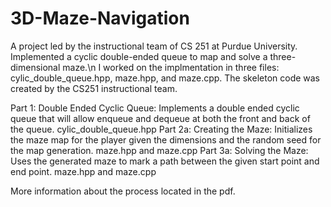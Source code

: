 # 3D-Maze-Navigation
A project led by the instructional team of CS 251 at Purdue University. Implemented a cyclic double-ended queue to map and solve a three-dimensional maze.\n
I worked on the implmentation in three files: cylic_double_queue.hpp, maze.hpp, and maze.cpp. The skeleton code was created by the CS251 instructional team.

Part 1: Double Ended Cyclic Queue:
  Implements a double ended cyclic queue that will allow enqueue and dequeue at both the front and back of the queue. 
  cylic_double_queue.hpp
Part 2a: Creating the Maze:
  Initializes the maze map for the player given the dimensions and the random seed for the map generation.
  maze.hpp and maze.cpp
Part 3a: Solving the Maze:
  Uses the generated maze to mark a path between the given start point and end point.
  maze.hpp and maze.cpp

More information about the process located in the pdf.
